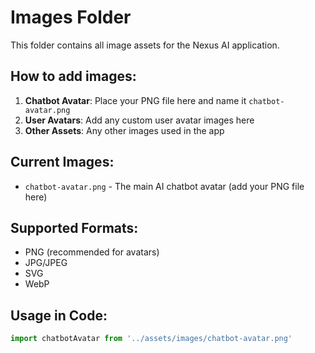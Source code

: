 # Images Folder

This folder contains all image assets for the Nexus AI application.

## How to add images:

1. **Chatbot Avatar**: Place your PNG file here and name it `chatbot-avatar.png`
2. **User Avatars**: Add any custom user avatar images here
3. **Other Assets**: Any other images used in the app

## Current Images:
- `chatbot-avatar.png` - The main AI chatbot avatar (add your PNG file here)

## Supported Formats:
- PNG (recommended for avatars)
- JPG/JPEG
- SVG
- WebP

## Usage in Code:
```javascript
import chatbotAvatar from '../assets/images/chatbot-avatar.png'
``` 